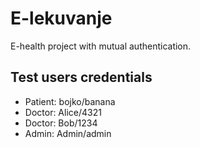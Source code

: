 # E-lekuvanje
 E-health project with mutual authentication.
 ## Test users credentials
- Patient: bojko/banana
- Doctor: Alice/4321
- Doctor: Bob/1234
- Admin: Admin/admin

